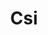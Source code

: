---
title: Csi
slug: csi
updated-on: '2024-05-30T13:44:31.749Z'
created-on: '2024-05-30T13:41:46.671Z'
published-on: '2024-05-30T13:54:32.469Z'
f_city-state-2:
- cms/city/fairbanks-ak.md
- cms/city/booneville-ms.md
f_locations:
- cms/payday-loan/csi-15564.md
- cms/payday-loan/csi-15565.md
- cms/payday-loan/csi-15566.md
- cms/payday-loan/csi-15567.md
- cms/payday-loan/csi-15568.md
f_states:
- cms/state/alaska.md
- cms/state/mississippi.md
layout: '[company].html'
tags: company
---